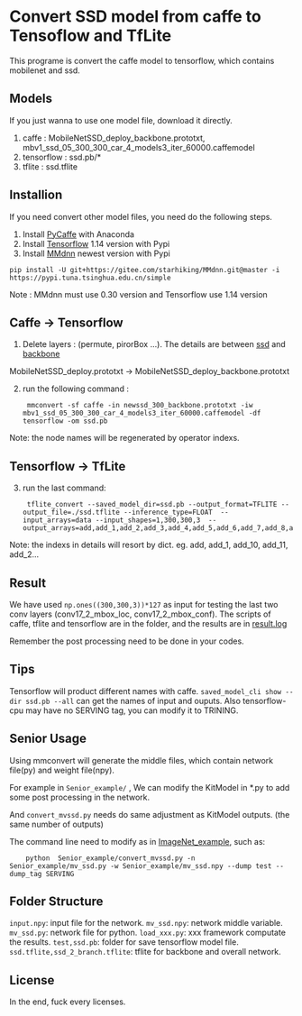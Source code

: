# Convert SSD model from caffe to Tensoflow and TfLite

This programe is convert the caffe model to tensorflow, which contains mobilenet and ssd.

## Models

If you just wanna to use one model file, download it directly.

1. caffe : MobileNetSSD_deploy_backbone.prototxt, mbv1_ssd_05_300_300_car_4_models3_iter_60000.caffemodel
2. tensorflow : ssd.pb/*
3. tflite : ssd.tflite


## Installion

If you need convert other model files, you need do the following steps.

1. Install [PyCaffe](https://blog.csdn.net/weixin_44138807/article/details/100666613) with Anaconda 
2. Install [Tensorflow](https://www.jianshu.com/p/b6f73bc80d4d) 1.14 version with Pypi
3. Install [MMdnn](https://github.com/microsoft/MMdnn) newest version with Pypi  

```pip install -U git+https://gitee.com/starhiking/MMdnn.git@master -i https://pypi.tuna.tsinghua.edu.cn/simple```

Note : MMdnn must use 0.30 version and Tensorflow use 1.14 version

## Caffe -> Tensorflow

1. Delete layers : (permute, pirorBox ...). The details are between [ssd](Images/MobileNetSSD_deploy.prototxt.png) and [backbone](Images/MobileNetSSD_deploy_backbone.prototxt.png)

MobileNetSSD_deploy.prototxt -> MobileNetSSD_deploy_backbone.prototxt

2. run the following command : 
   
        mmconvert -sf caffe -in newssd_300_backbone.prototxt -iw mbv1_ssd_05_300_300_car_4_models3_iter_60000.caffemodel -df tensorflow -om ssd.pb

Note: the node names will be regenerated by operator indexs.

## Tensorflow -> TfLite

3. run the last command:

        tflite_convert --saved_model_dir=ssd.pb --output_format=TFLITE --output_file=./ssd.tflite --inference_type=FLOAT  --input_arrays=data --input_shapes=1,300,300,3  --output_arrays=add,add_1,add_2,add_3,add_4,add_5,add_6,add_7,add_8,add_9,add_10,add_11

Note: the indexs in details will resort by dict. eg. add, add_1, add_10, add_11, add_2...

## Result

We have used ```np.ones((300,300,3))*127``` as input for testing the last two conv layers (conv17_2_mbox_loc, conv17_2_mbox_conf).
The scripts of caffe, tflite and tensorflow are in the folder, and the results are in [result.log](result.log)


Remember the post processing need to be done in your codes.

## Tips

Tensorflow will product different names with caffe.
```saved_model_cli show --dir ssd.pb --all``` can get the names of input and ouputs.
Also tensorflow-cpu may have no SERVING tag, you can modify it to TRINING.

## Senior Usage

Using mmconvert will generate the middle files, which contain network file(py) and weight file(npy).

For example in ```Senior_example/``` , We can modify the KitModel in *.py to add some post processing in the network.

And ```convert_mvssd.py``` needs do same adjustment as KitModel outputs. (the same number of outputs)

The command line need to modify as in [ImageNet_example](Images/screenshot.png), such as:
        
        python  Senior_example/convert_mvssd.py -n Senior_example/mv_ssd.py -w Senior_example/mv_ssd.npy --dump test --dump_tag SERVING


## Folder Structure

```input.npy```: input file for the network.
```mv_ssd.npy```: network middle variable.
```mv_ssd.py```: network file for python.
```load_xxx.py```: xxx framework computate the results.
```test,ssd.pb```: folder for save tensorflow model file.
```ssd.tflite,ssd_2_branch.tflite```: tflite for backbone and overall network.

## License

In the end, fuck every licenses.